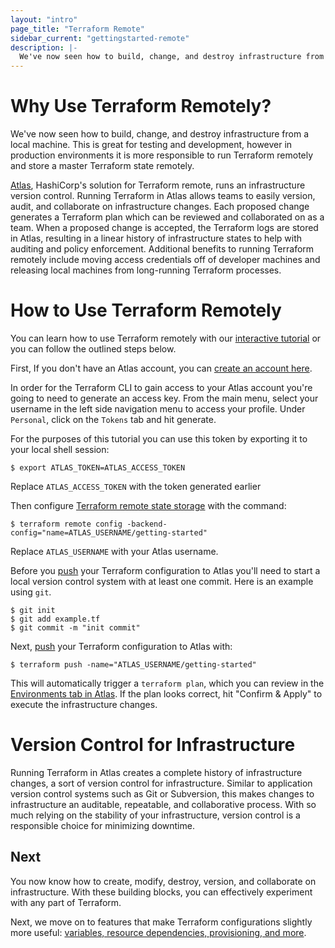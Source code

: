 ```yaml
---
layout: "intro"
page_title: "Terraform Remote"
sidebar_current: "gettingstarted-remote"
description: |-
  We've now seen how to build, change, and destroy infrastructure from a local machine. However, you can use Atlas by HashiCorp to run Terraform remotely to version and audit the history of your infrastructure.
---
```


# Why Use Terraform Remotely?
We've now seen how to build, change, and destroy infrastructure
from a local machine. This is great for testing and development,
however in production environments it is more responsible to run
Terraform remotely and store a master Terraform state remotely.

[Atlas](https://atlas.hashicorp.com/?utm_source=oss&utm_medium=getting-started&utm_campaign=terraform),
HashiCorp's solution for Terraform remote, runs an
infrastructure version control. Running Terraform
in Atlas allows teams to easily version, audit, and collaborate
on infrastructure changes. Each proposed change generates
a Terraform plan which can be reviewed and collaborated on as a team.
When a proposed change is accepted, the Terraform logs are stored
in Atlas, resulting in a linear history of infrastructure states to
help with auditing and policy enforcement. Additional benefits to
running Terraform remotely include moving access
credentials off of developer machines and releasing local machines
from long-running Terraform processes.

# How to Use Terraform Remotely
You can learn how to use Terraform remotely with our [interactive tutorial](https://atlas.hashicorp.com/tutorial/terraform/?utm_source=oss&utm_medium=getting-started&utm_campaign=terraform)
or you can follow the outlined steps below.

First, If you don't have an Atlas account, you can [create an account here](https://atlas.hashicorp.com/account/new?utm_source=oss&utm_medium=getting-started&utm_campaign=terraform).

In order for the Terraform CLI to gain access to your Atlas account you're going to need to generate an access key. From the main menu, select your username in the left side navigation menu to access your profile. Under `Personal`, click on the `Tokens` tab and hit generate.

For the purposes of this tutorial you can use this token by exporting it to your local shell session:

```
$ export ATLAS_TOKEN=ATLAS_ACCESS_TOKEN
```
Replace `ATLAS_ACCESS_TOKEN` with the token generated earlier

Then configure [Terraform remote state storage](/docs/commands/remote.html) with the command:

```
$ terraform remote config -backend-config="name=ATLAS_USERNAME/getting-started"
```

Replace `ATLAS_USERNAME` with your Atlas username.

Before you [push](/docs/commands/push.html) your Terraform configuration to Atlas you'll need to start a local version control system with at least one commit. Here is an example using `git`.

```
$ git init
$ git add example.tf
$ git commit -m "init commit"
```
Next, [push](/docs/commands/push.html) your Terraform configuration to Atlas with:

```
$ terraform push -name="ATLAS_USERNAME/getting-started"
```

This will automatically trigger a `terraform plan`, which you can
review in the [Environments tab in Atlas](https://atlas.hashicorp.com/environments).
If the plan looks correct, hit "Confirm & Apply" to execute the
infrastructure changes.

# Version Control for Infrastructure
Running Terraform in Atlas creates a complete history of
infrastructure changes, a sort of version control
for infrastructure. Similar to application version control
systems such as Git or Subversion, this makes changes to
infrastructure an auditable, repeatable,
and collaborative process. With so much relying on the
stability of your infrastructure, version control is a
responsible choice for minimizing downtime.

## Next
You now know how to create, modify, destroy, version, and
collaborate on infrastructure. With these building blocks,
you can effectively experiment with any part of Terraform.

Next, we move on to features that make Terraform configurations
slightly more useful: [variables, resource dependencies, provisioning,
and more](/intro/getting-started/dependencies.html).
